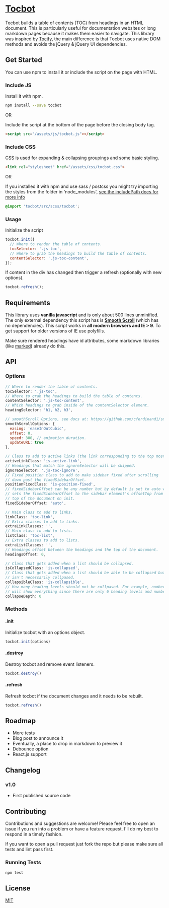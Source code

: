 <h1 class="display--none"><a href="http://tscanlin.github.io/tocbot">Tocbot</a></h1>


Tocbot builds a table of contents (TOC) from headings in an HTML document. This is particularly useful for documentation websites or long markdown pages because it makes them easier to navigate. This library was inspired by [Tocify](http://gregfranko.com/jquery.tocify.js/), the main difference is that Tocbot uses native DOM methods and avoids the jQuery & jQuery UI dependencies.


## Get Started

You can use npm to install it or include the script on the page with HTML.


### Include JS

Install it with npm.

```sh
npm install --save tocbot
```

OR

Include the script at the bottom of the page before the closing body tag.

```html
<script src="/assets/js/tocbot.js"></script>
```


### Include CSS

CSS is used for expanding & collapsing groupings and some basic styling.

```html
<link rel="stylesheet" href="/assets/css/tocbot.css">
```

OR

If you installed it with npm and use sass / postcss you might try importing the styles from the folder in 'node_modules', [see the includePath docs for more info](https://github.com/sass/node-sass#includepaths)

```scss
@import 'tocbot/src/scss/tocbot';
```


### Usage

Initialize the script

```javascript
tocbot.init({
  // Where to render the table of contents.
  tocSelector: '.js-toc',
  // Where to grab the headings to build the table of contents.
  contentSelector: '.js-toc-content',
});
```

If content in the div has changed then trigger a refresh (optionally with new options).

```javascript
tocbot.refresh();
```


## Requirements

This library uses **vanilla javascript** and is only about 500 lines unminified. The only external dependency this script has is [**Smooth Scroll**](https://github.com/cferdinandi/smooth-scroll) (which has no dependencies). This script works in **all modern browsers and IE > 9**. To get support for older versions of IE use polyfills.

Make sure rendered headings have id attributes, some markdown libraries (like [marked](https://github.com/chjj/marked)) already do this.


## API

### Options

```javascript
// Where to render the table of contents.
tocSelector: '.js-toc',
// Where to grab the headings to build the table of contents.
contentSelector: '.js-toc-content',
// Which headings to grab inside of the contentSelector element.
headingSelector: 'h1, h2, h3',

// smoothScroll Options, see docs at: https://github.com/cferdinandi/smooth-scroll
smoothScrollOptions: {
  easing: 'easeInOutCubic',
  offset: 0,
  speed: 300, // animation duration.
  updateURL: true
},

// Class to add to active links (the link corresponding to the top most heading on the page).
activeLinkClass: 'is-active-link',
// Headings that match the ignoreSelector will be skipped.
ignoreSelector: '.js-toc-ignore',
// Fixed position class to add to make sidebar fixed after scrolling
// down past the fixedSidebarOffset.
positionFixedClass: 'is-position-fixed',
// fixedSidebarOffset can be any number but by default is set to auto which
// sets the fixedSidebarOffset to the sidebar element's offsetTop from the
// top of the document on init.
fixedSidebarOffset: 'auto',

// Main class to add to links.
linkClass: 'toc-link',
// Extra classes to add to links.
extraLinkClasses: '',
// Main class to add to lists.
listClass: 'toc-list',
// Extra classes to add to lists.
extraListClasses: '',
// Headings offset between the headings and the top of the document.
headingsOffset: 0,

// Class that gets added when a list should be collapsed.
isCollapsedClass: 'is-collapsed',
// Class that gets added when a list should be able to be collapsed but
// isn't necessarily collpased.
collapsibleClass: 'is-collapsible',
// How many heading levels should not be collpased. For example, number 6
// will show everything since there are only 6 heading levels and number 0 will collpase them all.
collapseDepth: 0
```


### Methods

#### .init

Initialize tocbot with an options object.

```javascript
tocbot.init(options)
```

#### .destroy

Destroy tocbot and remove event listeners.

```javascript
tocbot.destroy()
```

#### .refresh

Refresh tocbot if the document changes and it needs to be rebuilt.

```javascript
tocbot.refresh()
```


## Roadmap

- More tests
- Blog post to announce it
- Eventually, a place to drop in markdown to preview it
- Debounce option
- React.js support


## Changelog

### v1.0
- First published source code


## Contributing

Contributions and suggestions are welcome! Please feel free to open an issue if you run into a problem or have a feature request. I'll do my best to respond in a timely fashion.

If you want to open a pull request just fork the repo but please make sure all tests and lint pass first.


### Running Tests

`npm test`


## License

[MIT]('http://opensource.org/licenses/MIT')
